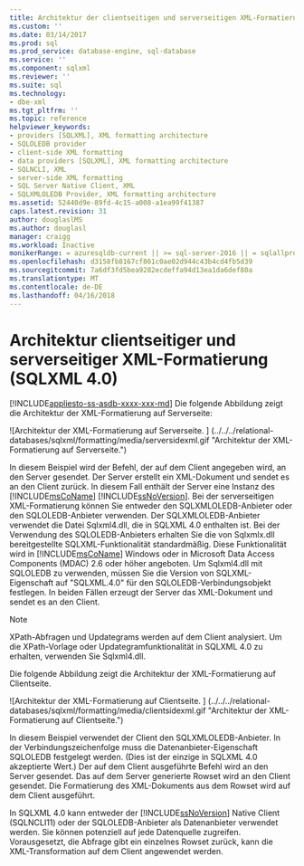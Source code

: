 ```yaml
---
title: Architektur der clientseitigen und serverseitigen XML-Formatierung (SQLXML 4.0) | Microsoft Docs
ms.custom: ''
ms.date: 03/14/2017
ms.prod: sql
ms.prod_service: database-engine, sql-database
ms.service: ''
ms.component: sqlxml
ms.reviewer: ''
ms.suite: sql
ms.technology:
- dbe-xml
ms.tgt_pltfrm: ''
ms.topic: reference
helpviewer_keywords:
- providers [SQLXML], XML formatting architecture
- SQLOLEDB provider
- client-side XML formatting
- data providers [SQLXML], XML formatting architecture
- SQLNCLI, XML
- server-side XML formatting
- SQL Server Native Client, XML
- SQLXMLOLEDB Provider, XML formatting architecture
ms.assetid: 52440d9e-89fd-4c15-a008-a1ea99f41387
caps.latest.revision: 31
author: douglaslMS
ms.author: douglasl
manager: craigg
ms.workload: Inactive
monikerRange: = azuresqldb-current || >= sql-server-2016 || = sqlallproducts-allversions
ms.openlocfilehash: d3158fb8167cf861c0ae02d944c43b4cd4fb5d39
ms.sourcegitcommit: 7a6df3fd5bea9282ecdeffa94d13ea1da6def80a
ms.translationtype: MT
ms.contentlocale: de-DE
ms.lasthandoff: 04/16/2018
---
```

# <a name="architecture-of-client-side-and-server-side-xml-formatting-sqlxml-40"></a>Architektur clientseitiger und serverseitiger XML-Formatierung (SQLXML 4.0)
[!INCLUDE[appliesto-ss-asdb-xxxx-xxx-md](../../../includes/appliesto-ss-asdb-xxxx-xxx-md.md)]
  Die folgende Abbildung zeigt die Architektur der XML-Formatierung auf Serverseite:  
  
 ![Architektur der XML-Formatierung auf Serverseite. ] (../../../relational-databases/sqlxml/formatting/media/serversidexml.gif "Architektur der XML-Formatierung auf Serverseite.")  
  
 In diesem Beispiel wird der Befehl, der auf dem Client angegeben wird, an den Server gesendet. Der Server erstellt ein XML-Dokument und sendet es an den Client zurück. In diesem Fall enthält der Server eine Instanz des [!INCLUDE[msCoName](../../../includes/msconame-md.md)] [!INCLUDE[ssNoVersion](../../../includes/ssnoversion-md.md)]. Bei der serverseitigen XML-Formatierung können Sie entweder den SQLXMLOLEDB-Anbieter oder den SQLOLEDB-Anbieter verwenden.  Der SQLXMLOLEDB-Anbieter verwendet die Datei Sqlxml4.dll, die in SQLXML 4.0 enthalten ist. Bei der Verwendung des SQLOLEDB-Anbieters erhalten Sie die von Sqlxmlx.dll bereitgestellte SQLXML-Funktionalität standardmäßig. Diese Funktionalität wird in [!INCLUDE[msCoName](../../../includes/msconame-md.md)] Windows oder in Microsoft Data Access Components (MDAC) 2.6 oder höher angeboten. Um Sqlxml4.dll mit SQLOLEDB zu verwenden, müssen Sie die Version von SQLXML-Eigenschaft auf "SQLXML.4.0" für den SQLOLEDB-Verbindungsobjekt festlegen. In beiden Fällen erzeugt der Server das XML-Dokument und sendet es an den Client.  
  
> [!NOTE]  
>  XPath-Abfragen und Updategrams werden auf dem Client analysiert. Um die XPath-Vorlage oder Updategramfunktionalität in SQLXML 4.0 zu erhalten, verwenden Sie Sqlxml4.dll.  
  
 Die folgende Abbildung zeigt die Architektur der XML-Formatierung auf Clientseite.  
  
 ![Architektur der XML-Formatierung auf Clientseite. ] (../../../relational-databases/sqlxml/formatting/media/clientsidexml.gif "Architektur der XML-Formatierung auf Clientseite.")  
  
 In diesem Beispiel verwendet der Client den SQLXMLOLEDB-Anbieter. In der Verbindungszeichenfolge muss die Datenanbieter-Eigenschaft SQLOLEDB festgelegt werden. (Dies ist der einzige in SQLXML 4.0 akzeptierte Wert.) Der auf dem Client ausgeführte Befehl wird an den Server gesendet. Das auf dem Server generierte Rowset wird an den Client gesendet. Die Formatierung des XML-Dokuments aus dem Rowset wird auf dem Client ausgeführt.  
  
 In SQLXML 4.0 kann entweder der [!INCLUDE[ssNoVersion](../../../includes/ssnoversion-md.md)] Native Client (SQLNCLI11) oder der SQLOLEDB-Anbieter als Datenanbieter verwendet werden. Sie können potenziell auf jede Datenquelle zugreifen. Vorausgesetzt, die Abfrage gibt ein einzelnes Rowset zurück, kann die XML-Transformation auf dem Client angewendet werden.  
  
  
